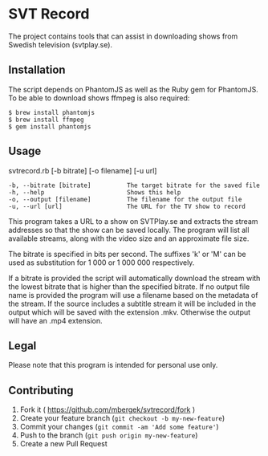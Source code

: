 # SVT Record

The project contains tools that can assist in downloading shows from Swedish television (svtplay.se).

## Installation

The script depends on PhantomJS as well as the Ruby gem for PhantomJS. To be able to download shows ffmpeg is also required:

    $ brew install phantomjs
    $ brew install ffmpeg
    $ gem install phantomjs

## Usage

svtrecord.rb [-b bitrate] [-o filename] [-u url]

    -b, --bitrate [bitrate]          The target bitrate for the saved file
    -h, --help                       Shows this help
    -o, --output [filename]          The filename for the output file
    -u, --url [url]                  The URL for the TV show to record

This program takes a URL to a show on SVTPlay.se and extracts the stream addresses so that the show can be saved locally. The program will list all available streams, along with the video size and an approximate file size.

The bitrate is specified in bits per second. The suffixes 'k' or 'M' can be used as substitution for 1 000 or 1 000 000 respectively.

If a bitrate is provided the script will automatically download the stream with the lowest bitrate that is higher than the specified bitrate. If no output file name is provided the program will use a filename based on the metadata of the stream. If the source includes a subtitle stream it will be included in the output which will be saved with the extension .mkv. Otherwise the output will have an .mp4 extension.

## Legal

Please note that this program is intended for personal use only.

## Contributing

1. Fork it ( https://github.com/mbergek/svtrecord/fork )
2. Create your feature branch (`git checkout -b my-new-feature`)
3. Commit your changes (`git commit -am 'Add some feature'`)
4. Push to the branch (`git push origin my-new-feature`)
5. Create a new Pull Request
